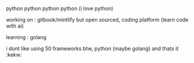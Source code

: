 python python python python (i love python)

working on : gitbook/mintlify but open sourced, coding platform (learn code with ai)

learning : golang

i dont like using 50 frameworks btw, python (maybe golang) and thats it :kekw:
